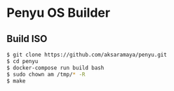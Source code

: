 # Penyu OS Builder

## Build ISO
~~~bash
$ git clone https://github.com/aksaramaya/penyu.git
$ cd penyu
$ docker-compose run build bash
$ sudo chown am /tmp/* -R
$ make
~~~
